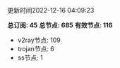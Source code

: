 更新时间2022-12-16 04:09:23

**总订阅: 45**
**总节点: 685**
**有效节点: 116**
- v2ray节点: 109
- trojan节点: 6
- ss节点: 1
